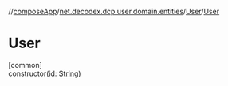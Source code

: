//[composeApp](../../../index.md)/[net.decodex.dcp.user.domain.entities](../index.md)/[User](index.md)/[User](-user.md)

# User

[common]\
constructor(id: [String](https://kotlinlang.org/api/latest/jvm/stdlib/kotlin/-string/index.html))
